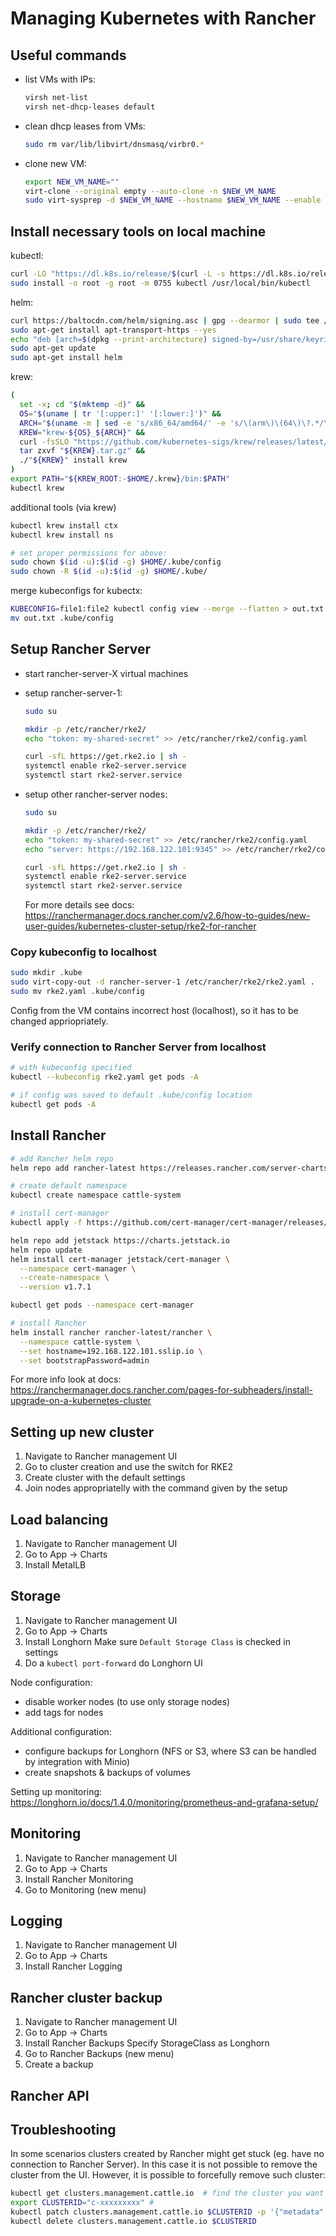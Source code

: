 # Managing Kubernetes with Rancher

## Useful commands
* list VMs with IPs: 
    ```bash
    virsh net-list
    virsh net-dhcp-leases default
    ```
* clean dhcp leases from VMs:
    ```bash
    sudo rm var/lib/libvirt/dnsmasq/virbr0.*
    ```    
* clone new VM:
    ```bash
    export NEW_VM_NAME=""
    virt-clone --original empty --auto-clone -n $NEW_VM_NAME
    sudo virt-sysprep -d $NEW_VM_NAME --hostname $NEW_VM_NAME --enable net-hostname,customize
    ```


## Install necessary tools on local machine
kubectl:
```bash
curl -LO "https://dl.k8s.io/release/$(curl -L -s https://dl.k8s.io/release/stable.txt)/bin/linux/amd64/kubectl"
sudo install -o root -g root -m 0755 kubectl /usr/local/bin/kubectl
```

helm:
```bash
curl https://baltocdn.com/helm/signing.asc | gpg --dearmor | sudo tee /usr/share/keyrings/helm.gpg > /dev/null
sudo apt-get install apt-transport-https --yes
echo "deb [arch=$(dpkg --print-architecture) signed-by=/usr/share/keyrings/helm.gpg] https://baltocdn.com/helm/stable/debian/ all main" | sudo tee /etc/apt/sources.list.d/helm-stable-debian.list
sudo apt-get update
sudo apt-get install helm
```

krew:
```bash
(
  set -x; cd "$(mktemp -d)" &&
  OS="$(uname | tr '[:upper:]' '[:lower:]')" &&
  ARCH="$(uname -m | sed -e 's/x86_64/amd64/' -e 's/\(arm\)\(64\)\?.*/\1\2/' -e 's/aarch64$/arm64/')" &&
  KREW="krew-${OS}_${ARCH}" &&
  curl -fsSLO "https://github.com/kubernetes-sigs/krew/releases/latest/download/${KREW}.tar.gz" &&
  tar zxvf "${KREW}.tar.gz" &&
  ./"${KREW}" install krew
)
export PATH="${KREW_ROOT:-$HOME/.krew}/bin:$PATH"
kubectl krew
```

additional tools (via krew)
```bash
kubectl krew install ctx
kubectl krew install ns

# set proper permissions for above:
sudo chown $(id -u):$(id -g) $HOME/.kube/config
sudo chown -R $(id -u):$(id -g) $HOME/.kube/
```

merge kubeconfigs for kubectx:
```bash
KUBECONFIG=file1:file2 kubectl config view --merge --flatten > out.txt
mv out.txt .kube/config
```

## Setup Rancher Server
* start rancher-server-X virtual machines
* setup rancher-server-1:
    ```bash
    sudo su

    mkdir -p /etc/rancher/rke2/
    echo "token: my-shared-secret" >> /etc/rancher/rke2/config.yaml

    curl -sfL https://get.rke2.io | sh -
    systemctl enable rke2-server.service
    systemctl start rke2-server.service
    ```
* setup other rancher-server nodes:
    ```bash
    sudo su

    mkdir -p /etc/rancher/rke2/
    echo "token: my-shared-secret" >> /etc/rancher/rke2/config.yaml
    echo "server: https://192.168.122.101:9345" >> /etc/rancher/rke2/config.yaml

    curl -sfL https://get.rke2.io | sh -
    systemctl enable rke2-server.service
    systemctl start rke2-server.service
    ```

    For more details see docs: https://ranchermanager.docs.rancher.com/v2.6/how-to-guides/new-user-guides/kubernetes-cluster-setup/rke2-for-rancher

### Copy kubeconfig to localhost
```bash
sudo mkdir .kube
sudo virt-copy-out -d rancher-server-1 /etc/rancher/rke2/rke2.yaml .
sudo mv rke2.yaml .kube/config
```
Config from the VM contains incorrect host (localhost), so it has to be changed appriopriately.

### Verify connection to Rancher Server from localhost
```bash
# with kubeconfig specified
kubectl --kubeconfig rke2.yaml get pods -A

# if config was saved to default .kube/config location
kubectl get pods -A
```

## Install Rancher
```bash
# add Rancher helm repo
helm repo add rancher-latest https://releases.rancher.com/server-charts/latest

# create default namespace
kubectl create namespace cattle-system

# install cert-manager
kubectl apply -f https://github.com/cert-manager/cert-manager/releases/download/v1.7.1/cert-manager.crds.yaml

helm repo add jetstack https://charts.jetstack.io
helm repo update
helm install cert-manager jetstack/cert-manager \
  --namespace cert-manager \
  --create-namespace \
  --version v1.7.1

kubectl get pods --namespace cert-manager

# install Rancher
helm install rancher rancher-latest/rancher \
  --namespace cattle-system \
  --set hostname=192.168.122.101.sslip.io \
  --set bootstrapPassword=admin
```

For more info look at docs:
https://ranchermanager.docs.rancher.com/pages-for-subheaders/install-upgrade-on-a-kubernetes-cluster

## Setting up new cluster

1. Navigate to Rancher management UI
1. Go to cluster creation and use the switch for RKE2 
1. Create cluster with the default settings
1. Join nodes appropriatelly with the command given by the setup

## Load balancing
1. Navigate to Rancher management UI
1. Go to App -> Charts
1. Install MetalLB

## Storage
1. Navigate to Rancher management UI
1. Go to App -> Charts
1. Install Longhorn
    Make sure `Default Storage Class` is checked in settings
1. Do a `kubectl port-forward` do Longhorn UI

Node configuration:
- disable worker nodes (to use only storage nodes)
- add tags for nodes

Additional configuration:
- configure backups for Longhorn (NFS or S3, where S3 can be handled by integration with Minio)
- create snapshots & backups of volumes

Setting up monitoring:
https://longhorn.io/docs/1.4.0/monitoring/prometheus-and-grafana-setup/

## Monitoring
1. Navigate to Rancher management UI
1. Go to App -> Charts
1. Install Rancher Monitoring
1. Go to Monitoring (new menu)

## Logging
1. Navigate to Rancher management UI
1. Go to App -> Charts
1. Install Rancher Logging

## Rancher cluster backup

1. Navigate to Rancher management UI
1. Go to App -> Charts
1. Install Rancher Backups
    Specify StorageClass as Longhorn
1. Go to Rancher Backups (new menu)
1. Create a backup

## Rancher API


## Troubleshooting

In some scenarios clusters created by Rancher might get stuck (eg. have no connection to Rancher Server). In this case it is not possible to remove the cluster from the UI. However, it is possible to forcefully remove such cluster:
```bash
kubectl get clusters.management.cattle.io  # find the cluster you want to delete 
export CLUSTERID="c-xxxxxxxxx" # 
kubectl patch clusters.management.cattle.io $CLUSTERID -p '{"metadata":{"finalizers":[]}}' --type=merge
kubectl delete clusters.management.cattle.io $CLUSTERID
```